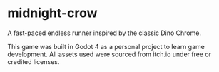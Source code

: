# midnight-crow

A fast-paced endless runner inspired by the classic Dino Chrome.

This game was built in Godot 4 as a personal project to learn game development. All assets used were sourced from itch.io under free or credited licenses.

